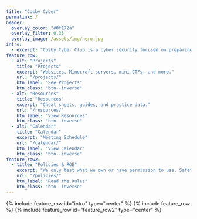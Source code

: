 ```yaml
---
title: "Cosby Cyber"
permalink: /
header:
  overlay_color: "#0f172a"
  overlay_filter: 0.35
  overlay_image: /assets/img/hero.jpg
intro: 
  - excerpt: "Cosby Cyber Club is a cyber security focused on preparing Cosby High Students to participate in the national cyber defense competetion \"Cyber Patriot\", and providing opportunities to learn cyber security topics through video games, robotics and science fiction"
feature_row:
  - alt: "Projects"
    title: "Projects"
    excerpt: "Websites, Minecraft servers, mini-CTFs, and more."
    url: "/projects/"
    btn_label: "See Projects"
    btn_class: "btn--inverse"    
  - alt: "Resources"
    title: "Resources"
    excerpt: "Cheat sheets, guides, and practice data."
    url: "/resources/"
    btn_label: "View Resources"
    btn_class: "btn--inverse"    
  - alt: "Calendar"
    title: "Calendar"
    excerpt: "Meeting Schedule"
    url: "/calendar/"
    btn_label: "View Calendar"  
    btn_class: "btn--inverse"      
feature_row2:
  - title: "Policies & ROE"
    excerpt: "We only test what we own or have permission to use. Safety > speed."
    url: "/policies/"
    btn_label: "Read the Rules"
    btn_class: "btn--inverse"
---
```


{% include feature_row id="intro" type="center" %}
{% include feature_row %}
{% include feature_row id="feature_row2" type="center" %}
